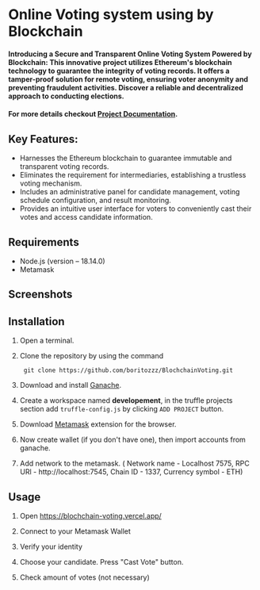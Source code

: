 #  Online Voting system using by Blockchain

#### Introducing a Secure and Transparent Online Voting System Powered by Blockchain: This innovative project utilizes Ethereum's blockchain technology to guarantee the integrity of voting records. It offers a tamper-proof solution for remote voting, ensuring voter anonymity and preventing fraudulent activities. Discover a reliable and decentralized approach to conducting elections.
#### For more details checkout [Project Documentation](XXX).

## Key Features:
-  Harnesses the Ethereum blockchain to guarantee immutable and transparent voting records.
-  Eliminates the requirement for intermediaries, establishing a trustless voting mechanism.
-  Includes an administrative panel for candidate management, voting schedule configuration, and result monitoring.
-  Provides an intuitive user interface for voters to conveniently cast their votes and access candidate information.

## Requirements
- Node.js (version – 18.14.0)
- Metamask

## Screenshots

## Installation

1. Open a terminal.

2. Clone the repository by using the command
        
        git clone https://github.com/boritozzz/BlochchainVoting.git

3. Download and install [Ganache](https://trufflesuite.com/ganache/).

4. Create a workspace named <b>developement</b>, in the truffle projects section add `truffle-config.js` by clicking `ADD PROJECT` button.

5. Download [Metamask](https://metamask.io/download/) extension for the browser.

6. Now create wallet (if you don't have one), then import accounts from ganache.

7. Add network to the metamask. ( Network name - Localhost 7575, RPC URl - http://localhost:7545, Chain ID - 1337, Currency symbol - ETH)


## Usage

1. Open https://blochchain-voting.vercel.app/
   
3. Connect to your Metamask Wallet
   
4. Verify your identity

5. Choose your candidate. Press "Cast Vote" button.

6. Check amount of votes (not necessary)
